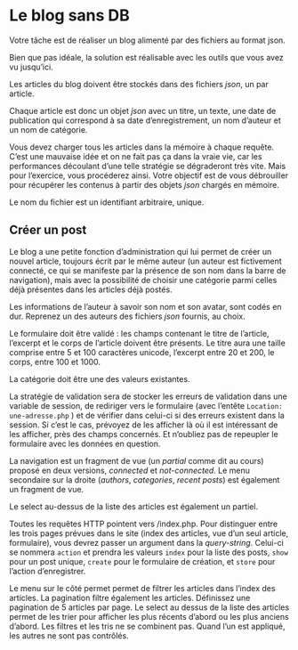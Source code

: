 # Le blog sans DB

Votre tâche est de réaliser un blog alimenté par des fichiers au format json.

Bien que pas idéale, la solution est réalisable avec les outils que vous avez vu jusqu’ici.

Les articles du blog doivent être stockés dans des fichiers *json*, un par article.

Chaque article est donc un objet *json* avec un titre, un texte, une date de publication qui correspond à sa date d’enregistrement, un nom d’auteur et un nom de catégorie.

Vous devez charger tous les articles dans la mémoire à chaque requête. C’est une mauvaise idée et on ne fait pas ça dans la vraie vie, car les performances découlant d’une telle stratégie se dégraderont très vite. Mais pour l’exercice, vous procéderez ainsi. Votre objectif est de vous débrouiller pour récupérer les contenus à partir des objets *json* chargés en mémoire. 

Le nom du fichier est un identifiant arbitraire, unique.

## Créer un post

Le blog a une petite fonction d’administration qui lui permet de créer un nouvel article, toujours écrit par le même auteur (un auteur est fictivement connecté, ce qui se manifeste par la présence de son nom dans la barre de navigation), mais avec la possibilité de choisir une catégorie parmi celles déjà présentes dans les articles déjà postés.

Les informations de l’auteur à savoir son nom et son avatar, sont codés en dur. Reprenez un des auteurs des fichiers *json* fournis, au choix.

Le formulaire doit être validé : les champs contenant le titre de l’article, l’excerpt et le corps de l’article doivent être présents. Le titre aura une taille comprise entre 5 et 100 caractères unicode, l’excerpt entre 20 et 200, le corps, entre 100 et 1000. 

La catégorie doit être une des valeurs existantes.

La stratégie de validation sera de stocker les erreurs de validation dans une variable de session, de rediriger vers le formulaire (avec l’entête `Location: une-adresse.php` ) et de vérifier dans celui-ci si des erreurs existent dans la session. Si c’est le cas, prévoyez de les afficher là où il est intéressant de les afficher, près des champs concernés. Et n’oubliez pas de repeupler le formulaire avec les données en question.

La navigation est un fragment de vue (un *partial* comme dit au cours) proposé en deux versions, *connected* et *not-connected*. Le menu secondaire sur la droite (*authors*, *categories*, *recent posts*) est également un fragment de vue.

Le select au-dessus de la liste des articles est également un partiel.

Toutes les requêtes HTTP pointent vers /index.php. Pour distinguer entre les trois pages prévues dans le site (index des articles, vue d’un seul article, formulaire), vous devrez passer un argument dans la *query-string*. Celui-ci se nommera `action` et prendra les valeurs `index` pour la liste des posts, `show` pour un post unique, `create` pour le formulaire de création, et `store` pour l’action d’enregistrer.

Le menu sur le côté permet permet de filtrer les articles dans l’index des articles. La pagination filtre également les articles.  Définissez une pagination de 5 articles par page. Le select au dessus de la liste des articles permet de les trier pour afficher les plus récents d’abord ou les plus anciens d’abord. Les filtres et les tris ne se combinent pas. Quand l’un est appliqué, les autres ne sont pas contrôlés.